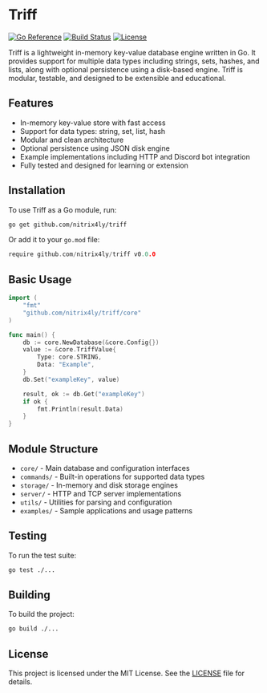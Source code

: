 # Triff

[![Go Reference](https://pkg.go.dev/badge/github.com/nitrix4ly/triff.svg)](https://pkg.go.dev/github.com/nitrix4ly/triff)
[![Build Status](https://github.com/nitrix4ly/triff/actions/workflows/go.yml/badge.svg)](https://github.com/nitrix4ly/triff/actions)
[![License](https://img.shields.io/github/license/nitrix4ly/triff)](LICENSE)

Triff is a lightweight in-memory key-value database engine written in Go. It provides support for multiple data types including strings, sets, hashes, and lists, along with optional persistence using a disk-based engine. Triff is modular, testable, and designed to be extensible and educational.

## Features

- In-memory key-value store with fast access
- Support for data types: string, set, list, hash
- Modular and clean architecture
- Optional persistence using JSON disk engine
- Example implementations including HTTP and Discord bot integration
- Fully tested and designed for learning or extension

## Installation

To use Triff as a Go module, run:

```bash
go get github.com/nitrix4ly/triff
```

Or add it to your `go.mod` file:

```go
require github.com/nitrix4ly/triff v0.0.0
```

## Basic Usage

```go
import (
    "fmt"
    "github.com/nitrix4ly/triff/core"
)

func main() {
    db := core.NewDatabase(&core.Config{})
    value := &core.TriffValue{
        Type: core.STRING,
        Data: "Example",
    }
    db.Set("exampleKey", value)

    result, ok := db.Get("exampleKey")
    if ok {
        fmt.Println(result.Data)
    }
}
```

## Module Structure

- `core/` - Main database and configuration interfaces
- `commands/` - Built-in operations for supported data types
- `storage/` - In-memory and disk storage engines
- `server/` - HTTP and TCP server implementations
- `utils/` - Utilities for parsing and configuration
- `examples/` - Sample applications and usage patterns

## Testing

To run the test suite:

```bash
go test ./...
```

## Building

To build the project:

```bash
go build ./...
```

## License

This project is licensed under the MIT License. See the [LICENSE](LICENSE) file for details.
